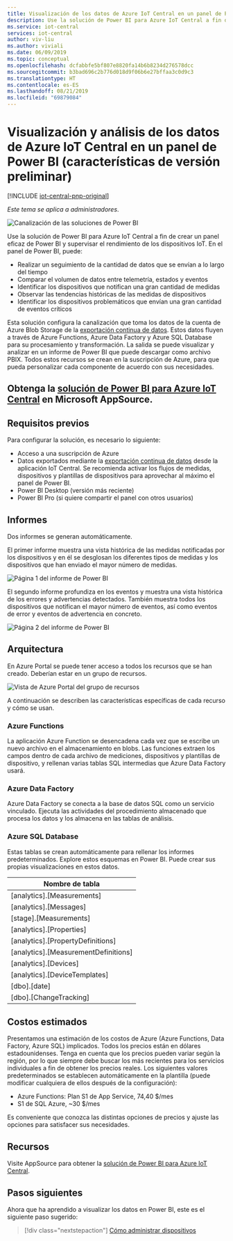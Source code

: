 ```yaml
---
title: Visualización de los datos de Azure IoT Central en un panel de Power BI | Microsoft Docs
description: Use la solución de Power BI para Azure IoT Central a fin de visualizar y analizar los datos de IoT Central.
ms.service: iot-central
services: iot-central
author: viv-liu
ms.author: viviali
ms.date: 06/09/2019
ms.topic: conceptual
ms.openlocfilehash: dcfabbfe5bf807e8820fa14b6b8234d276578dcc
ms.sourcegitcommit: b3bad696c2b776d018d9f06b6e27bffaa3c0d9c3
ms.translationtype: HT
ms.contentlocale: es-ES
ms.lasthandoff: 08/21/2019
ms.locfileid: "69879084"
---
```

# <a name="visualize-and-analyze-your-azure-iot-central-data-in-a-power-bi-dashboard-preview-features"></a>Visualización y análisis de los datos de Azure IoT Central en un panel de Power BI (características de versión preliminar)

[!INCLUDE [iot-central-pnp-original](../../includes/iot-central-pnp-original-note.md)]

*Este tema se aplica a administradores*.

![Canalización de las soluciones de Power BI](media/howto-connect-powerbi-pnp/iot-continuous-data-export.png)

Use la solución de Power BI para Azure IoT Central a fin de crear un panel eficaz de Power BI y supervisar el rendimiento de los dispositivos IoT. En el panel de Power BI, puede:
- Realizar un seguimiento de la cantidad de datos que se envían a lo largo del tiempo
- Comparar el volumen de datos entre telemetría, estados y eventos
- Identificar los dispositivos que notifican una gran cantidad de medidas
- Observar las tendencias históricas de las medidas de dispositivos
- Identificar los dispositivos problemáticos que envían una gran cantidad de eventos críticos

Esta solución configura la canalización que toma los datos de la cuenta de Azure Blob Storage de la [exportación continua de datos](howto-export-data-blob-storage-pnp.md?toc=/azure/iot-central-pnp/toc.json&bc=/azure/iot-central-pnp/breadcrumb/toc.json). Estos datos fluyen a través de Azure Functions, Azure Data Factory y Azure SQL Database para su procesamiento y transformación. La salida se puede visualizar y analizar en un informe de Power BI que puede descargar como archivo PBIX. Todos estos recursos se crean en la suscripción de Azure, para que pueda personalizar cada componente de acuerdo con sus necesidades.

## <a name="get-the-power-bi-solution-for-azure-iot-centralhttpsakamsiotcentralpowerbisolutiontemplate-from-microsoft-appsource"></a>Obtenga la [solución de Power BI para Azure IoT Central](https://aka.ms/iotcentralpowerbisolutiontemplate) en Microsoft AppSource.

## <a name="prerequisites"></a>Requisitos previos
Para configurar la solución, es necesario lo siguiente:
- Acceso a una suscripción de Azure
- Datos exportados mediante la [exportación continua de datos](howto-export-data-blob-storage-pnp.md?toc=/azure/iot-central-pnp/toc.json&bc=/azure/iot-central-pnp/breadcrumb/toc.json) desde la aplicación IoT Central. Se recomienda activar los flujos de medidas, dispositivos y plantillas de dispositivos para aprovechar al máximo el panel de Power BI.
- Power BI Desktop (versión más reciente)
- Power BI Pro (si quiere compartir el panel con otros usuarios)

## <a name="reports"></a>Informes

Dos informes se generan automáticamente. 

El primer informe muestra una vista histórica de las medidas notificadas por los dispositivos y en él se desglosan los diferentes tipos de medidas y los dispositivos que han enviado el mayor número de medidas.

![Página 1 del informe de Power BI](media/howto-connect-powerbi-pnp/template-page1-hasdata.PNG)

El segundo informe profundiza en los eventos y muestra una vista histórica de los errores y advertencias detectados. También muestra todos los dispositivos que notifican el mayor número de eventos, así como eventos de error y eventos de advertencia en concreto.

![Página 2 del informe de Power BI](media/howto-connect-powerbi-pnp/template-page2-hasdata.PNG)

## <a name="architecture"></a>Arquitectura
En Azure Portal se puede tener acceso a todos los recursos que se han creado. Deberían estar en un grupo de recursos.

![Vista de Azure Portal del grupo de recursos](media/howto-connect-powerbi-pnp/azure-deployment.PNG)

A continuación se describen las características específicas de cada recurso y cómo se usan.

### <a name="azure-functions"></a>Azure Functions
La aplicación Azure Function se desencadena cada vez que se escribe un nuevo archivo en el almacenamiento en blobs. Las funciones extraen los campos dentro de cada archivo de mediciones, dispositivos y plantillas de dispositivo, y rellenan varias tablas SQL intermedias que Azure Data Factory usará.

### <a name="azure-data-factory"></a>Azure Data Factory
Azure Data Factory se conecta a la base de datos SQL como un servicio vinculado. Ejecuta las actividades del procedimiento almacenado que procesa los datos y los almacena en las tablas de análisis.

### <a name="azure-sql-database"></a>Azure SQL Database
Estas tablas se crean automáticamente para rellenar los informes predeterminados. Explore estos esquemas en Power BI. Puede crear sus propias visualizaciones en estos datos.

| Nombre de tabla |
|------------|
|[analytics].[Measurements]|
|[analytics].[Messages]|
|[stage].[Measurements]|
|[analytics].[Properties]|
|[analytics].[PropertyDefinitions]|
|[analytics].[MeasurementDefinitions]|
|[analytics].[Devices]|
|[analytics].[DeviceTemplates]|
|[dbo].[date]|
|[dbo].[ChangeTracking]|

## <a name="estimated-costs"></a>Costos estimados

Presentamos una estimación de los costos de Azure (Azure Functions, Data Factory, Azure SQL) implicados. Todos los precios están en dólares estadounidenses. Tenga en cuenta que los precios pueden variar según la región, por lo que siempre debe buscar los más recientes para los servicios individuales a fin de obtener los precios reales.
Los siguientes valores predeterminados se establecen automáticamente en la plantilla (puede modificar cualquiera de ellos después de la configuración):

- Azure Functions: Plan S1 de App Service, 74,40 $/mes
- S1 de SQL Azure, ~30 $/mes

Es conveniente que conozca las distintas opciones de precios y ajuste las opciones para satisfacer sus necesidades.

## <a name="resources"></a>Recursos

Visite AppSource para obtener la [solución de Power BI para Azure IoT Central](https://aka.ms/iotcentralpowerbisolutiontemplate).

## <a name="next-steps"></a>Pasos siguientes

Ahora que ha aprendido a visualizar los datos en Power BI, este es el siguiente paso sugerido:

> [!div class="nextstepaction"]
> [Cómo administrar dispositivos](howto-manage-devices-pnp.md?toc=/azure/iot-central-pnp/toc.json&bc=/azure/iot-central-pnp/breadcrumb/toc.json)